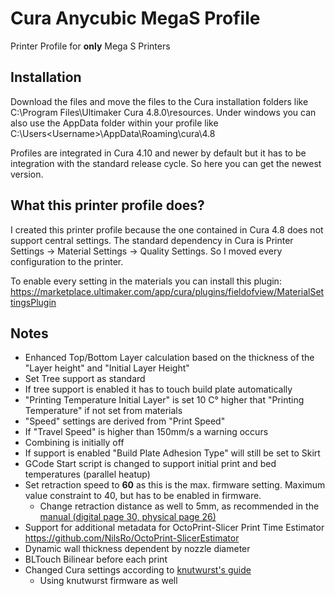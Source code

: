 # Cura Anycubic MegaS Profile
Printer Profile for **only** Mega S Printers 
 
## Installation
Download the files and move the files to the Cura installation folders like C:\Program Files\Ultimaker Cura 4.8.0\resources. Under windows you can also use the AppData folder within your profile like C:\Users\<Username>\AppData\Roaming\cura\4.8

Profiles are integrated in Cura 4.10 and newer by default but it has to be integration with the standard release cycle. So here you can get the newest version.

## What this printer profile does?
I created this printer profile because the one contained in Cura 4.8 does not support central settings. The standard dependency in Cura is Printer Settings -> Material Settings -> Quality Settings. So I moved every configuration to the printer.

To enable every setting in the materials you can install this plugin: https://marketplace.ultimaker.com/app/cura/plugins/fieldofview/MaterialSettingsPlugin

## Notes
 * Enhanced Top/Bottom Layer calculation based on the thickness of the "Layer height" and "Initial Layer Height"
 * Set Tree support as standard
 * If tree support is enabled it has to touch build plate automatically
 * "Printing Temperature Initial Layer" is set 10 C° higher that "Printing Temperature" if not set from materials
 * "Speed" settings are derived from "Print Speed"
 * If "Travel Speed" is higher than 150mm/s a warning occurs
 * Combining is initially off
 * If support is enabled "Build Plate Adhesion Type" will still be set to Skirt
 * GCode Start script is changed to support initial print and bed temperatures (parallel heatup)
 * Set retraction speed to **60** as this is the max. firmware setting. Maximum value constraint to 40, but has to be enabled in firmware.
    * Change retraction distance as well to 5mm, as recommended in the [manual (digital page 30, physical page 26)](https://drive.google.com/file/d/13hGH6_5x4iELyqkURTVaChUewx2xc3V2/view)
 * Support for additional metadata for OctoPrint-Slicer Print Time Estimator https://github.com/NilsRo/OctoPrint-SlicerEstimator
 * Dynamic wall thickness dependent by nozzle diameter
 * BLTouch Bilinear before each print
 * Changed Cura settings according to [knutwurst's guide](https://github.com/knutwurst/Marlin-2-0-x-Anycubic-i3-MEGA-S/wiki/Beginner's-Guide-(English)#7-setup-slicer-cura)
    * Using knutwurst firmware as well